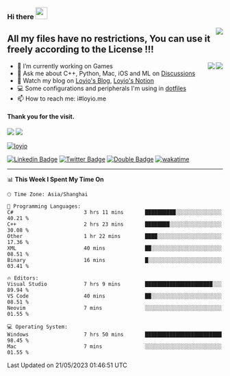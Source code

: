 <h3 align="left">Hi there <img src="https://media.giphy.com/media/hvRJCLFzcasrR4ia7z/giphy.gif" width="28"></h3>
<a align="right" href="https://github.com/loyio/loyio/blob/master/STAR/README.md"><img align="right" src="https://img.shields.io/badge/LOYIO-STAR-green" /></a>

## All my files have no restrictions, You can use it freely according to the License !!!

<a href="https://github.com/loyio#gh-light-mode-only">
     <img align="right"  src="https://loy-readme.vercel.app/api/top-langs/?username=loyio&langs_count=6&hide=css,html,jupyter%20notebook" />
</a>

<a href="https://github.com/loyio#gh-dark-mode-only">
  <img align="right"  src="https://loy-readme.vercel.app/api/top-langs/?username=loyio&langs_count=6&theme=slateorange&hide=css,html,jupyter%20notebook" />
</a>



- 🔭 I’m currently working on Games
- 💬 Ask me about C++, Python, Mac, iOS and ML on [Discussions](https://github.com/loyio/blog/discussions)
- 📔 Watch my blog on [Loyio's Blog](https://loyio.me), [Loyio's Notion](https://loyio.notion.site/loyio/Loyio-s-Dashboard-2f56bd29222a445ea9d9e8802a1ac83b)
- 💻 Some configurations and peripherals I'm using in [dotfiles](https://github.com/loyio/dotfiles)
- 📫 How to reach me: i#loyio.me


#### Thank you for the visit.
<img src="http://profile-counter.glitch.me/loyio/count.svg" />

<img src="https://loy-readme.vercel.app/api?username=loyio&show_icons=true&hide=stars&include_all_commits=true&hide_title=true&theme=slateorange" />

     

[![loyio](https://github-profile-trophy.vercel.app/?username=loyio&theme=onedark&column=4)](https://github.com/loyio)

[![Linkedin Badge](https://img.shields.io/badge/-@loyio-0077b5?style=flat-square&logo=Linkedin&logoColor=white&labelColor=0077b5&link=https://www.linkedin.com/in/loyio-hex-363172158/)](https://www.linkedin.com/in/loyio-hex-363172158/)
[![Twitter Badge](https://img.shields.io/badge/-@loyiome-1ca0f1?style=flat-square&labelColor=1ca0f1&logo=twitter&logoColor=white&link=https://twitter.com/loyiome)](https://twitter.com/loyiome)
[![Double Badge](https://img.shields.io/badge/@loyio-007722?style=flat&logo=Douban&logoColor=white)](https://www.douban.com/people/susmote)
[![wakatime](https://wakatime.com/badge/user/c0ddc104-5a20-41d1-ab9a-c4d9ea20a4d9.svg)](https://wakatime.com/@c0ddc104-5a20-41d1-ab9a-c4d9ea20a4d9)

-------
<!--START_SECTION:waka-->
📊 **This Week I Spent My Time On** 

```text
🕑︎ Time Zone: Asia/Shanghai

💬 Programming Languages: 
C#                       3 hrs 11 mins       ██████████░░░░░░░░░░░░░░░   40.21 % 
C++                      2 hrs 23 mins       ████████░░░░░░░░░░░░░░░░░   30.08 % 
Other                    1 hr 22 mins        ████░░░░░░░░░░░░░░░░░░░░░   17.36 % 
XML                      40 mins             ██░░░░░░░░░░░░░░░░░░░░░░░   08.51 % 
Binary                   16 mins             █░░░░░░░░░░░░░░░░░░░░░░░░   03.41 % 

🔥 Editors: 
Visual Studio            7 hrs 9 mins        ██████████████████████░░░   89.94 % 
VS Code                  40 mins             ██░░░░░░░░░░░░░░░░░░░░░░░   08.51 % 
Neovim                   7 mins              ░░░░░░░░░░░░░░░░░░░░░░░░░   01.55 % 

💻 Operating System: 
Windows                  7 hrs 50 mins       █████████████████████████   98.45 % 
Mac                      7 mins              ░░░░░░░░░░░░░░░░░░░░░░░░░   01.55 % 
```


 Last Updated on 21/05/2023 01:46:51 UTC
<!--END_SECTION:waka-->
